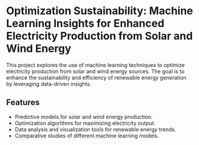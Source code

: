 
# Optimization Sustainability: Machine Learning Insights for Enhanced Electricity Production from Solar and Wind Energy

This project explores the use of machine learning techniques to optimize electricity production from solar and wind energy sources. The goal is to enhance the sustainability and efficiency of renewable energy generation by leveraging data-driven insights.

## Features

- Predictive models for solar and wind energy production.
- Optimization algorithms for maximizing electricity output.
- Data analysis and visualization tools for renewable energy trends.
- Comparative studies of different machine learning models.


